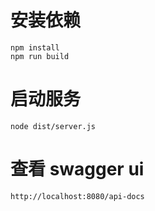 # 安装依赖

    npm install
    npm run build

# 启动服务

    node dist/server.js

# 查看 swagger ui

    http://localhost:8080/api-docs
